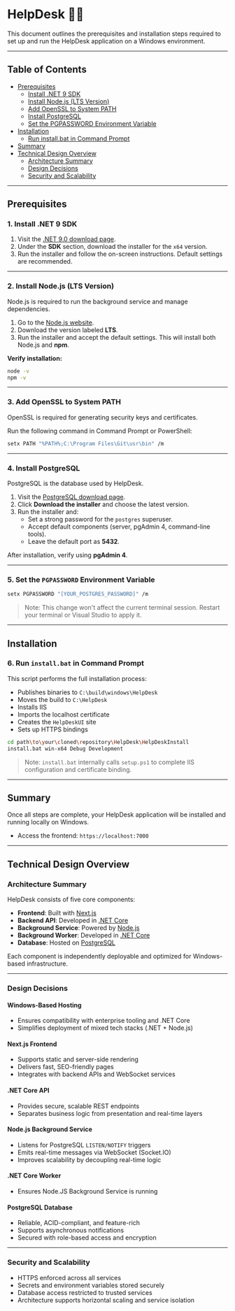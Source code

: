 # HelpDesk 🧑‍💻

This document outlines the prerequisites and installation steps required to set up and run the HelpDesk application on a Windows environment.

---

## Table of Contents

- [Prerequisites](#prerequisites)
  - [Install .NET 9 SDK](#1-install-net-9-sdk)
  - [Install Node.js (LTS Version)](#2-install-nodejs-lts-version)
  - [Add OpenSSL to System PATH](#3-add-openssl-to-system-path)
  - [Install PostgreSQL](#4-install-postgresql)
  - [Set the PGPASSWORD Environment Variable](#5-set-the-pgpassword-environment-variable)
- [Installation](#installation)
  - [Run install.bat in Command Prompt](#6-run-installbat-in-command-prompt)
- [Summary](#summary)
- [Technical Design Overview](#technical-design-overview)
  - [Architecture Summary](#architecture-summary)
  - [Design Decisions](#design-decisions)
  - [Security and Scalability](#security-and-scalability)

---

## Prerequisites

### 1. Install .NET 9 SDK

1. Visit the [.NET 9.0 download page](https://dotnet.microsoft.com/en-us/download/dotnet/9.0).
2. Under the **SDK** section, download the installer for the `x64` version.
3. Run the installer and follow the on-screen instructions. Default settings are recommended.

---

### 2. Install Node.js (LTS Version)

Node.js is required to run the background service and manage dependencies.

1. Go to the [Node.js website](https://nodejs.org/).
2. Download the version labeled **LTS**.
3. Run the installer and accept the default settings. This will install both Node.js and **npm**.

**Verify installation:**

```bash
node -v
npm -v
```

---

### 3. Add OpenSSL to System PATH

OpenSSL is required for generating security keys and certificates.

Run the following command in Command Prompt or PowerShell:

```bash
setx PATH "%PATH%;C:\Program Files\Git\usr\bin" /m
```

---

### 4. Install PostgreSQL

PostgreSQL is the database used by HelpDesk.

1. Visit the [PostgreSQL download page](https://www.postgresql.org/download/windows/).
2. Click **Download the installer** and choose the latest version.
3. Run the installer and:
   - Set a strong password for the `postgres` superuser.
   - Accept default components (server, pgAdmin 4, command-line tools).
   - Leave the default port as **5432**.

After installation, verify using **pgAdmin 4**.

---

### 5. Set the `PGPASSWORD` Environment Variable

```bash
setx PGPASSWORD "[YOUR_POSTGRES_PASSWORD]" /m
```

> Note: This change won't affect the current terminal session. Restart your terminal or Visual Studio to apply it.

---

## Installation

### 6. Run `install.bat` in Command Prompt

This script performs the full installation process:

- Publishes binaries to `C:\build\windows\HelpDesk`
- Moves the build to `C:\HelpDesk`
- Installs IIS
- Imports the localhost certificate
- Creates the `HelpDeskUI` site
- Sets up HTTPS bindings

```bash
cd path\to\your\cloned\repository\HelpDesk\HelpDeskInstall
install.bat win-x64 Debug Development
```

> Note: `install.bat` internally calls `setup.ps1` to complete IIS configuration and certificate binding.

---

## Summary

Once all steps are complete, your HelpDesk application will be installed and running locally on Windows.

- Access the frontend: `https://localhost:7000`

---

## Technical Design Overview

### Architecture Summary

HelpDesk consists of five core components:

- **Frontend**: Built with [Next.js](https://nextjs.org/)
- **Backend API**: Developed in [.NET Core](https://dotnet.microsoft.com/)
- **Background Service**: Powered by [Node.js](https://nodejs.org/)
- **Background Worker**: Developed in [.NET Core](https://dotnet.microsoft.com/)
- **Database**: Hosted on [PostgreSQL](https://www.postgresql.org/)

Each component is independently deployable and optimized for Windows-based infrastructure.

---

### Design Decisions

#### Windows-Based Hosting
- Ensures compatibility with enterprise tooling and .NET Core
- Simplifies deployment of mixed tech stacks (.NET + Node.js)

#### Next.js Frontend
- Supports static and server-side rendering
- Delivers fast, SEO-friendly pages
- Integrates with backend APIs and WebSocket services

#### .NET Core API
- Provides secure, scalable REST endpoints
- Separates business logic from presentation and real-time layers

#### Node.js Background Service
- Listens for PostgreSQL `LISTEN/NOTIFY` triggers
- Emits real-time messages via WebSocket (Socket.IO)
- Improves scalability by decoupling real-time logic

#### .NET Core Worker
- Ensures Node.JS Background Service is running

#### PostgreSQL Database
- Reliable, ACID-compliant, and feature-rich
- Supports asynchronous notifications
- Secured with role-based access and encryption

---

### Security and Scalability

- HTTPS enforced across all services
- Secrets and environment variables stored securely
- Database access restricted to trusted services
- Architecture supports horizontal scaling and service isolation